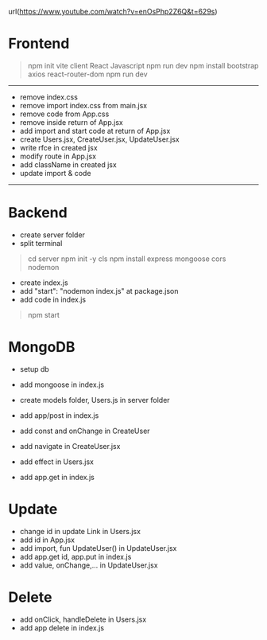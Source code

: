url(https://www.youtube.com/watch?v=enOsPhp2Z6Q&t=629s)

# Frontend
> npm init vite
> client
> React
> Javascript
> npm run dev
> npm install bootstrap axios react-router-dom
> npm run dev
---------------------------------------

- remove index.css
- remove import index.css from main.jsx
- remove code from App.css
- remove inside return of App.jsx
- add import and start code at return of App.jsx
- create Users.jsx, CreateUser.jsx, UpdateUser.jsx
- write rfce in created jsx
- modify route in App.jsx
- add className in created jsx
- update import & code

---------------------------
# Backend
- create server folder
- split terminal
> cd server
> npm init -y
> cls
npm install express mongoose cors nodemon
- create index.js
- add "start": "nodemon index.js" at package.json
- add code in index.js
> npm start

# MongoDB
- setup db
- add mongoose in index.js

- create models folder, Users.js in server folder
- add app/post in index.js
- add const and onChange in CreateUser
- add navigate in CreateUser.jsx
- add effect in Users.jsx
- add app.get in index.js

# Update
- change id in update Link in Users.jsx
- add id in App.jsx
- add import, fun UpdateUser() in UpdateUser.jsx
- add app.get id, app.put in index.js
- add value, onChange,... in UpdateUser.jsx

# Delete
- add onClick, handleDelete in Users.jsx
- add app delete in index.js
